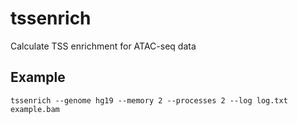 # tssenrich

Calculate TSS enrichment for ATAC-seq data

## Example
```
tssenrich --genome hg19 --memory 2 --processes 2 --log log.txt example.bam
```